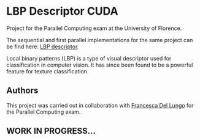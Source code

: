 # LBP Descriptor CUDA
Project for the Parallel Computing exam at the University of Florence.

The sequential and first parallel implementations for the same project can be find here: [LBP descriptor](https://github.com/matpetrone/LBP_Descriptor).

Local binary patterns (LBP) is a type of visual descriptor used for classification in computer vision. It has since been found to be a powerful feature for texture classification.

## Authors
This project was carried out in collaboration with [Francesca Del Lungo](https://github.com/francidellungo) for the Parallel Computing exam.

## WORK IN PROGRESS...
